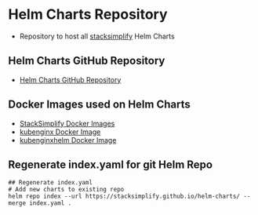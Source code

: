 # Helm Charts Repository
- Repository to host all [stacksimplify](https://stacksimplify.com) Helm Charts 

## Helm Charts GitHub Repository
- [Helm Charts GitHub Repository](https://github.com/stacksimplify/helm-charts)

## Docker Images used on Helm Charts
- [StackSimplify Docker Images](https://github.com/stacksimplify?tab=packages)
- [kubenginx Docker Image](https://github.com/users/stacksimplify/packages/container/package/kubenginx)
- [kubenginxhelm Docker Image](https://github.com/users/stacksimplify/packages/container/package/kubenginxhelm)

## Regenerate index.yaml for git Helm Repo
```t
## Regenerate index.yaml
# Add new charts to existing repo
helm repo index --url https://stacksimplify.github.io/helm-charts/ --merge index.yaml .

```
